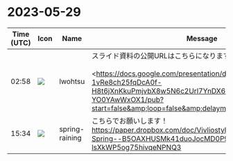# 2023-05-29

|Time (UTC)|Icon|Name|Message|
|---|---|---|---|
|02:58|![](https://secure.gravatar.com/avatar/6a1342affe7c337c61db338b633abef3.jpg?s=72&d=https%3A%2F%2Fa.slack-edge.com%2Fdf10d%2Fimg%2Favatars%2Fava_0024-72.png)|lwohtsu|スライド資料の公開URLはこちらになります。お手数をおかけします。<br><br><https://docs.google.com/presentation/d/e/2PACX-1vRe8ch25fqDcA0f-H8t6jXnKkuPmjvbX8w5N6c2Url7YnDX6RrxY5C5VTrNQArUwBkn-YO0YAwWxOX1/pub?start=false&amp;loop=false&amp;delayms=3000|https://docs.google.com/presentation/d/e/2PACX-1vRe8ch25fqDcA0f-H8t6jXnKkuPmjvbX8w5N[…]NQArUwBkn-YO0YAwWxOX1/pub?start=false&amp;loop=false&amp;delayms=3000>|
|15:34|![](https://secure.gravatar.com/avatar/1ac180f0868137292905c311b5fff781.jpg?s=72&d=https%3A%2F%2Fa.slack-edge.com%2Fdf10d%2Fimg%2Favatars%2Fava_0021-72.png)|spring-raining|こちらでお願いします！ <https://paper.dropbox.com/doc/Vivliostyle-CLI-Update-2023-Spring--B5OAXHUSMk41duoJocMD0P9WAQ-lsXkWP5og75hivqeNPNQ3>|
